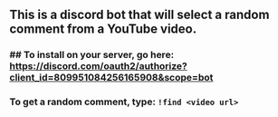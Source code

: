 ## This is a discord bot that will select a random comment from a YouTube video.
### ## To install on your server, go here: https://discord.com/oauth2/authorize?client_id=809951084256165908&scope=bot

### To get a random comment, type: `!find <video url>`